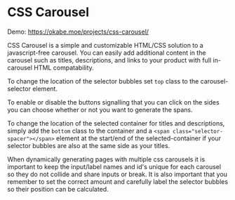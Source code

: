 # CSS Carousel
Demo: https://okabe.moe/projects/css-carousel/


CSS Carousel is a simple and customizable HTML/CSS solution to a javascript-free carousel.
You can easily add additional content in the carousel such as titles, descriptions, and links to your product with full in-carousel HTML compatability.

To change the location of the selector bubbles set ```top``` class to the carousel-selector element.

To enable or disable the buttons signalling that you can click on the sides you can choose whether or not you want to generate the spans.

To change the location of the selected container for titles and descriptions, simply add the ```bottom``` class to the container and a ```<span class="selector-spacer"></span>``` element at the start/end of the selected-container if your selector bubbles are also at the same side as your titles.

When dynamically generating pages with multiple css carousels it is important to keep the input/label names and id's unique for each carousel so they do not collide and share inputs or break. It is also important that you remember to set the correct amount and carefully label the selector bubbles so their position can be calculated.
